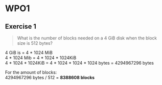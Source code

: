 # WPO1

## Exercise 1

> What is the number of blocks needed on a 4 GiB disk when the block size is 512
> bytes?

4 GiB is = 4 \* 1024 MiB  
4 \* 1024 Mib = 4 \* 1024 \* 1024KiB  
4 \* 1024 \* 1024KiB = 4 \* 1024 \* 1024 \* 1024 bytes = 4294967296 bytes

For the amount of blocks:  
4294967296 bytes / 512 = **8388608 blocks**
